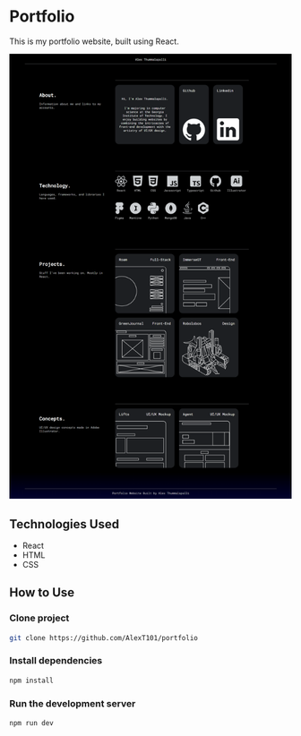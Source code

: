 # Portfolio

This is my portfolio website, built using React.

<img src="public/Website.png">

## Technologies Used
- React
- HTML
- CSS

## How to Use

### Clone project

```bash
git clone https://github.com/AlexT101/portfolio
```

### Install dependencies

```bash
npm install
```

### Run the development server

```bash
npm run dev
```
